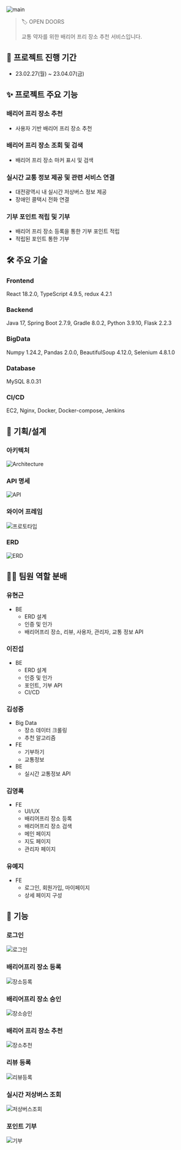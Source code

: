 ![main](https://i.imgur.com/jPPLgFf.png)

>
>
>
> 🏷️ OPEN DOORS
>
> 교통 약자를 위한 배리어 프리 장소 추천 서비스입니다.
>

## 📆 프로젝트 진행 기간

- 23.02.27(월) ~ 23.04.07(금)

## ✨ 프로젝트 주요 기능

### 배리어 프리 장소 추천
  - 사용자 기반 배리어 프리 장소 추천

### 배리어 프리 장소 조회 및 검색
  - 배리어 프리 장소 마커 표시 및 검색

### 실시간 교통 정보 제공 및 관련 서비스 연결
  - 대전광역시 내 실시간 저상버스 정보 제공
  - 장애인 콜택시 전화 연결
  
### 기부 포인트 적립 및 기부
  - 배리어 프리 장소 등록을 통한 기부 포인트 적립
  - 적립된 포인트 통한 기부

## 🛠️ 주요 기술

### Frontend

React 18.2.0, TypeScript 4.9.5, redux 4.2.1

### Backend

Java 17, Spring Boot 2.7.9, Gradle 8.0.2, Python 3.9.10, Flask 2.2.3

### BigData

Numpy 1.24.2, Pandas 2.0.0, BeautifulSoup 4.12.0, Selenium 4.8.1.0

### Database

MySQL 8.0.31

### CI/CD

EC2, Nginx, Docker, Docker-compose, Jenkins

## 💼 기획/설계

### 아키텍처

![Architecture](https://i.imgur.com/EiUuSGT.png)

### API 명세

![API](https://i.imgur.com/cGeIb1E.png)

### 와이어 프레임

![프로토타입](https://i.imgur.com/6fwC2ZW.jpg)

### ERD
![ERD](https://i.imgur.com/2csBn1H.png)

## 🧑‍💻 팀원 역할 분배

### 유현근

- BE
    - ERD 설계
    - 인증 및 인가
    - 배리어프리 장소, 리뷰,  사용자, 관리자, 교통 정보 API

### 이진섭

- BE
    - ERD 설계
    - 인증 및 인가
    - 포인트, 기부 API
    - CI/CD

### 김성중

- Big Data
    - 장소 데이터 크롤링
    - 추천 알고리즘
- FE
    - 기부하기
    - 교통정보
- BE
    - 실시간 교통정보 API

### 김영록

- FE
    - UI/UX
    - 배리어프리 장소 등록
    - 배리어프리 장소 검색 
    - 메인 페이지
    - 지도 페이지
    - 관리자 페이지 

### 유예지

- FE
    - 로그인, 회원가입, 마이페이지
    - 상세 페이지 구성

## 📱 기능

### 로그인
![로그인](https://i.imgur.com/BxWTts7.gif)

### 배리어프리 장소 등록
![장소등록](https://i.imgur.com/XIumWu0.gif)

### 배리어프리 장소 승인
![장소승인](https://i.imgur.com/ovSMuDB.gif)

### 배리어 프리 장소 추천
![장소추천](https://i.imgur.com/MUnaSyX.gif)

### 리뷰 등록
![리뷰등록](https://i.imgur.com/M2zpA63.gif)

### 실시간 저상버스 조회
![저상버스조회](https://i.imgur.com/ctgv5et.gif)

### 포인트 기부
![기부](https://i.imgur.com/WBZFlBb.gif)
